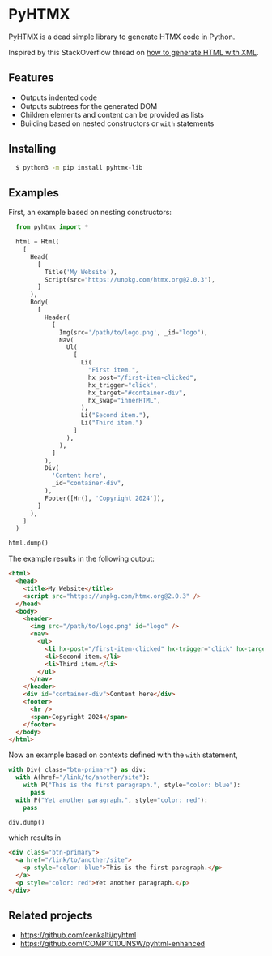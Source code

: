 # PyHTMX


PyHTMX is a dead simple library to generate HTMX code in Python.

Inspired by this StackOverflow thread on [how to generate HTML with XML](https://stackoverflow.com/questions/70408116/generate-html-xml-in-python).


## Features

- Outputs indented code
- Outputs subtrees for the generated DOM
- Children elements and content can be provided as lists
- Building based on nested constructors or `with` statements


## Installing

```bash
  $ python3 -m pip install pyhtmx-lib
```

## Examples

First, an example based on nesting constructors:

```python
  from pyhtmx import *

  html = Html(
    [
      Head(
        [
          Title('My Website'),
          Script(src="https://unpkg.com/htmx.org@2.0.3"),
        ]
      ),
      Body(
        [
          Header(
            [
              Img(src='/path/to/logo.png', _id="logo"),
              Nav(
                Ul(
                  [
                    Li(
                      "First item.",
                      hx_post="/first-item-clicked",
                      hx_trigger="click",
                      hx_target="#container-div",
                      hx_swap="innerHTML",
                    ),
                    Li("Second item."),
                    Li("Third item.")
                  ]
                ),
              ),
            ]
          ),
          Div(
            'Content here',
            _id="container-div",
          ),
          Footer([Hr(), 'Copyright 2024']),
        ]
      ),
    ]
  )

html.dump()

```

The example results in the following output:

```html
<html>
  <head>
    <title>My Website</title>
    <script src="https://unpkg.com/htmx.org@2.0.3" />
  </head>
  <body>
    <header>
      <img src="/path/to/logo.png" id="logo" />
      <nav>
        <ul>
          <li hx-post="/first-item-clicked" hx-trigger="click" hx-target="#container-div" hx-swap="innerHTML">First item.</li>
          <li>Second item.</li>
          <li>Third item.</li>
        </ul>
      </nav>
    </header>
    <div id="container-div">Content here</div>
    <footer>
      <hr />
      <span>Copyright 2024</span>
    </footer>
  </body>
</html>

```

Now an example based on contexts defined with the `with` statement,

```python
with Div(_class="btn-primary") as div:
  with A(href="/link/to/another/site"):
    with P("This is the first paragraph.", style="color: blue"):
      pass
  with P("Yet another paragraph.", style="color: red"):
    pass

div.dump()

```

which results in

```html
<div class="btn-primary">
  <a href="/link/to/another/site">
    <p style="color: blue">This is the first paragraph.</p>
  </a>
  <p style="color: red">Yet another paragraph.</p>
</div>

```

Related projects
----------------

* https://github.com/cenkalti/pyhtml
* https://github.com/COMP1010UNSW/pyhtml-enhanced
